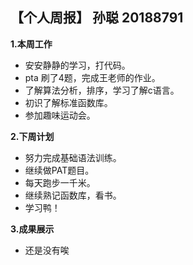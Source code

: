 ## 【个人周报】 孙聪 20188791
**1.本周工作**

* 安安静静的学习，打代码。
* pta 刷了4题，完成王老师的作业。
* 了解算法分析，排序，学习了解c语言。
* 初识了解标准函数库。
* 参加趣味运动会。

**2.下周计划**

* 努力完成基础语法训练。
* 继续做PAT题目。
* 每天跑步一千米。
* 继续熟记函数库，看书。
* 学习鸭！

**3.成果展示**

* 还是没有唉
